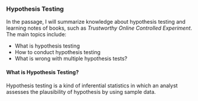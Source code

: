 ### Hypothesis Testing

In the passage, I will summarize knowledge about hypothesis testing and
learning notes of books, such as *Trustworthy Online Controlled Experiment*.
The main topics include:
- What is hypothesis testing
- How to conduct hypothesis testing
- What is wrong with multiple hypothesis tests?


#### What is Hypothesis Testing?
Hypothesis testing is a kind of inferential statistics in which an analyst
assesses the plausibility of hypothesis by using sample data.

